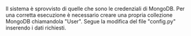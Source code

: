 Il sistema è sprovvisto di quelle che sono le credenziali di MongoDB.
Per una corretta esecuzione è necessario creare una propria collezione MongoDB chiamandola "User".
Segue la modifica del file "config.py" inserendo i dati richiesti.